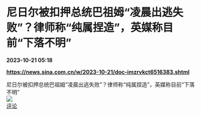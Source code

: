 # 尼日尔被扣押总统巴祖姆“凌晨出逃失败”？律师称“纯属捏造”，英媒称目前“下落不明”

**2023-10-21 05:18**

**https://news.sina.com.cn/w/2023-10-21/doc-imzrvkct6516383.shtml**

尼日尔被扣押总统巴祖姆“凌晨出逃失败”？律师称“纯属捏造”，英媒称目前“下落不明”  
![](https://img3.chouti.com/CHOUTI_231021_EBE23125980B40D5A2EE88B73A65AE3A.jpg)  
[评论](https://m.chouti.com/link/40357519)